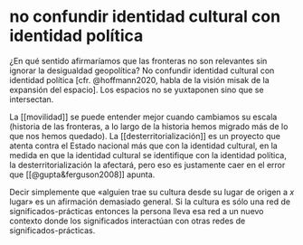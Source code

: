 # no confundir identidad cultural con identidad política
¿En qué sentido afirmaríamos que las fronteras no son relevantes sin ignorar la desigualdad geopolítica? No confundir identidad cultural con identidad política [cfr. @hoffmann2020, habla de la visión misak de la expansión del espacio]. Los espacios no se yuxtaponen sino que se intersectan.

La [[movilidad]] se puede entender mejor cuando cambiamos su escala (historia de las fronteras, a lo largo de la historia hemos migrado más de lo que nos hemos quedado). La [[desterritorialización]] es un proyecto que atenta contra el Estado nacional más que con la identidad cultural, en la medida en que la identidad cultural se identifique con la identidad política, la desterritorialización la afectará, pero eso es justamente caer en el error que [[@gupta&ferguson2008]] apunta.

Decir simplemente que «alguien trae su cultura desde su lugar de origen a *x* lugar» es un afirmación demasiado general. Si la cultura es sólo una red de significados-prácticas entonces la persona lleva esa red a un nuevo contexto donde los significados interactúan con otras redes de significados-prácticas.

